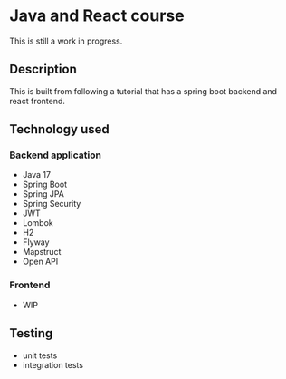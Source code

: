 # Java and React course
This is still a work in progress.

## Description
This is built from following a tutorial that has a spring boot backend and react frontend.

## Technology used

### Backend application
- Java 17
- Spring Boot
- Spring JPA
- Spring Security
- JWT
- Lombok
- H2
- Flyway
- Mapstruct
- Open API

### Frontend
 - WIP

## Testing
- unit tests
- integration tests

